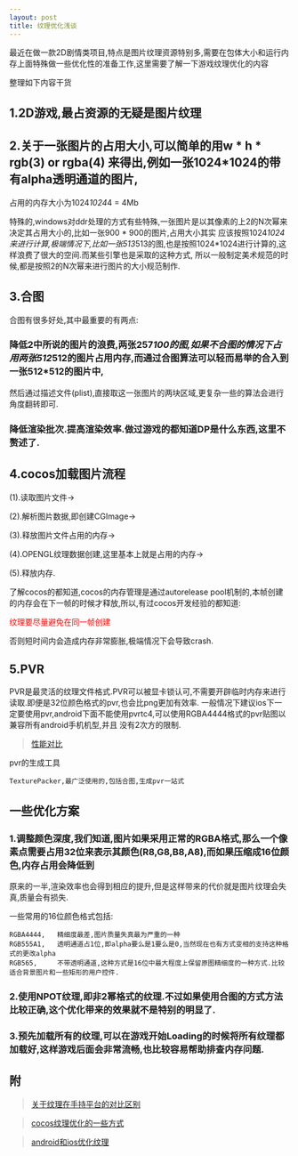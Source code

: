 ```yaml
---
layout: post
title: 纹理优化浅谈
---
```



最近在做一款2D剧情类项目,特点是图片纹理资源特别多,需要在包体大小和运行内存上面特殊做一些优化性的准备工作,这里需要了解一下游戏纹理优化的内容

整理如下内容干货

## 1.2D游戏,最占资源的无疑是图片纹理

## 2.关于一张图片的占用大小,可以简单的用w * h * rgb(3) or rgba(4) 来得出,例如一张1024*1024的带有alpha透明通道的图片,
占用的内存大小为1024*1024*4 = 4Mb

特殊的,windows对ddr处理的方式有些特殊,一张图片是以其像素的上2的N次幂来决定其占用大小的,比如一张900 * 900的图片,占用大小其实
应该按照1024*1024来进行计算,极端情况下,比如一张513*513的图,也是按照1024*1024进行计算的,这样浪费了很大的空间.而某些引擎也是采取的这种方式,
所以一般制定美术规范的时候,都是按照2的N次幂来进行图片的大小规范制作.

## 3.合图
合图有很多好处,其中最重要的有两点:
### 降低2中所说的图片的浪费,两张257*100的图,如果不合图的情况下占用两张512*512的图片占用内存,而通过合图算法可以轻而易举的合入到一张512*512的图片中,
然后通过描述文件(plist),直接取这一张图片的两块区域,更复杂一些的算法会进行角度翻转即可.

### 降低渲染批次.提高渲染效率.做过游戏的都知道DP是什么东西,这里不赘述了.

## 4.cocos加载图片流程
(1).读取图片文件->

(2).解析图片数据,即创建CGImage->

(3).释放图片文件占用的内存->

(4).OPENGL纹理数据创建,这里基本上就是占用的内存->

(5).释放内存.

了解cocos的都知道,cocos的内存管理是通过autorelease pool机制的,本帧创建的内存会在下一帧的时候才释放,所以,有过cocos开发经验的都知道:

<font color=#ff0000>纹理要尽量避免在同一帧创建</font>

否则短时间内会造成内存非常膨胀,极端情况下会导致crash.

## 5.PVR
PVR是最灵活的纹理文件格式.PVR可以被显卡锁认可,不需要开辟临时内存来进行读取.即便是32位颜色格式的pvr,也会比png更加有效率.
一般情况下建议ios下一定要使用pvr,android下面不能使用pvrtc4,可以使用RGBA4444格式的pvr贴图以兼容所有android手机机型,并且
没有2次方的限制.

> [性能对比](http://www.learn-cocos2d.com/2011/11/depth-ios-cocos2d-performance-analysis-test-project/#image-formats)

pvr的生成工具
```
TexturePacker,最广泛使用的,包括合图,生成pvr一站式
```


## 一些优化方案

### 1.调整颜色深度,我们知道,图片如果采用正常的RGBA格式,那么一个像素点需要占用32位来表示其颜色(R8,G8,B8,A8),而如果压缩成16位颜色,内存占用会降低到
原来的一半,渲染效率也会得到相应的提升,但是这样带来的代价就是图片纹理会失真,质量会有损失.

一些常用的16位颜色格式包括:

```
RGBA4444,   精细度最差,图片质量失真最为严重的一种
RGB555A1,   透明通道占1位,即alpha要么是1要么是0,当然现在也有方式变相的支持这种格式的更改alpha
RGB565,     不带透明通道,这种方式是16位中最大程度上保留原图精细度的一种方式.比较适合背景图片和一些矩形的用户控件.
```

### 2.使用NPOT纹理,即非2幂格式的纹理.不过如果使用合图的方式方法比较正确,这个优化带来的效果就不是特别的明显了.

### 3.预先加载所有的纹理,可以在游戏开始Loading的时候将所有纹理都加载好,这样游戏后面会非常流畅,也比较容易帮助排查内存问题.

## 附
> [关于纹理在手持平台的对比区别](http://wiki.c3.99.com/index.php?title=%E6%89%8B%E6%8C%81%E5%B9%B3%E5%8F%B0%E7%BA%B9%E7%90%86%E6%A0%BC%E5%BC%8F%E8%AF%B4%E6%98%8E)


> [cocos纹理优化的一些方式](http://blog.csdn.net/azhou_hui/article/details/37971063)


> [android和ios优化纹理](http://blog.csdn.net/u013704666/article/details/38906743)